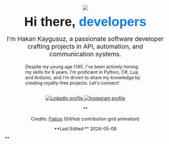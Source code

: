 <p align="center">
  <img src="https://capsule-render.vercel.app/api?text=Hey Everyone!🕹️&animation=fadeIn&type=waving&color=gradient&height=100"/>
</p>

<div style="text-align: center;">
  <h1 style="font-family: sans-serif; font-size: 2.5rem; margin: 0;">Hi there, <span style="color: #007bff;">developers</span> </h1> <p style="font-size: 1.2rem;">I'm Hakan Kaygusuz, a passionate software developer crafting projects in API, automation, and communication systems.</p> </div>

<div style="text-align: left; margin: 0 4rem;">
  <p>Despite my young age (14!), I've been actively honing my skills for 6 years. I'm proficient in Python, C#, Lua, and Arduino, and I'm driven to share my knowledge by creating royalty-free projects. Let's connect!</p> </div>

<br>

<div style="text-align: center;">
  <a href="https://www.linkedin.com/in/hakan-k-88b593288/" target="_blank" rel="noopener noreferrer">
    <img src="https://img.shields.io/badge/LinkedIn-%230077B5.svg?&style=flat-square&logo=linkedin&logoColor=white" alt="LinkedIn profile">
  </a>
  <a href="https://www.instagram.com/hakankygsz" target="_blank" rel="noopener noreferrer">
    <img src="https://img.shields.io/badge/Instagram-%23E4405F.svg?&style=flat-square&logo=instagram&logoColor=white" alt="Instagram profile">
  </a>
</div>

<br>

<div style="text-align: center;">
  **<p>Credits: <a href="https://github.com/Flatios">Flatios</a> (GitHub contribution grid animation)</p> <p>**Last Edited:** 2024-05-08 </div>**
</div>
